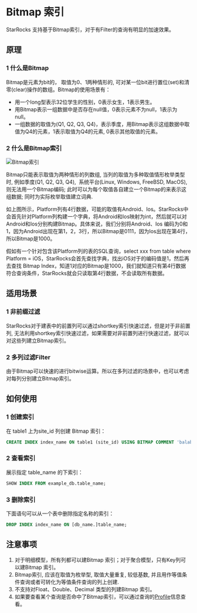 # Bitmap 索引

StarRocks 支持基于Bitmap索引，对于有Filter的查询有明显的加速效果。

## 原理

### **1 什么是Bitmap**

Bitmap是元素为bit的， 取值为0、1两种情形的, 可对某一位bit进行置位(set)和清零(clear)操作的数组。Bitmap的使用场景有：

* 用一个long型表示32位学生的性别，0表示女生，1表示男生。
* 用Bitmap表示一组数据中是否存在null值，0表示元素不为null，1表示为null。
* 一组数据的取值为(Q1, Q2, Q3, Q4)，表示季度，用Bitmap表示这组数据中取值为Q4的元素，1表示取值为Q4的元素, 0表示其他取值的元素。

### **2 什么是Bitmap索引**

![Bitmap索引](../assets/3.6.1-1.png)

Bitmap只能表示取值为两种情形的列数组, 当列的取值为多种取值情形枚举类型时, 例如季度(Q1, Q2, Q3, Q4),  系统平台(Linux, Windows, FreeBSD, MacOS), 则无法用一个Bitmap编码; 此时可以为每个取值各自建立一个Bitmap的来表示这组数据; 同时为实际枚举取值建立词典.

如上图所示，Platform列有4行数据，可能的取值有Android、Ios。StarRocks中会首先针对Platform列构建一个字典，将Android和Ios映射为int，然后就可以对Android和Ios分别构建Bitmap。具体来说，我们分别将Android、Ios 编码为0和1，因为Android出现在第1，2，3行，所以Bitmap是0111，因为Ios出现在第4行，所以Bitmap是1000。

假如有一个针对包含该Platform列的表的SQL查询，select xxx from table where Platform = iOS，StarRocks会首先查找字典，找出iOS对于的编码值是1，然后再去查找 Bitmap Index，知道1对应的Bitmap是1000，我们就知道只有第4行数据符合查询条件，StarRocks就会只读取第4行数据，不会读取所有数据。

## 适用场景

### **1 非前缀过滤**

StarRocks对于建表中的前置列可以通过shortkey索引快速过滤，但是对于非前置列, 无法利用shortkey索引快速过滤，如果需要对非前置列进行快速过滤，就可以对这些列建立Bitmap索引。

### **2 多列过滤Filter**

由于Bitmap可以快速的进行bitwise运算。所以在多列过滤的场景中，也可以考虑对每列分别建立Bitmap索引。

## 如何使用

### **1 创建索引**

在 table1 上为site\_id 列创建 Bitmap 索引：

~~~ SQL
CREATE INDEX index_name ON table1 (site_id) USING BITMAP COMMENT 'balabala';
~~~

### **2 查看索引**

展示指定 table\_name 的下索引：

~~~ SQL
SHOW INDEX FROM example_db.table_name;
~~~

### **3 删除索引**

下面语句可以从一个表中删除指定名称的索引：

~~~ SQL
DROP INDEX index_name ON [db_name.]table_name;
~~~

## 注意事项

1. 对于明细模型，所有列都可以建Bitmap 索引；对于聚合模型，只有Key列可以建Bitmap 索引。
2. Bitmap索引, 应该在取值为枚举型, 取值大量重复, 较低基数, 并且用作等值条件查询或者可转化为等值条件查询的列上创建.
3. 不支持对Float、Double、Decimal 类型的列建Bitmap 索引。
4. 如果要查看某个查询是否命中了Bitmap索引，可以通过查询的[Profile](https://docs.starrocks.com/zh-cn/main/administration/Query_planning#profile%E5%88%86%E6%9E%90)信息查看。
